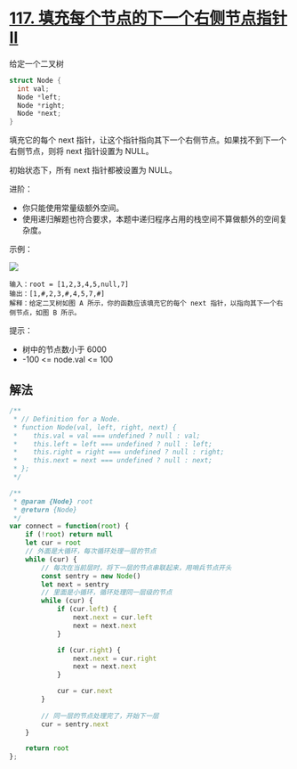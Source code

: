 # [117. 填充每个节点的下一个右侧节点指针 II](https://leetcode-cn.com/problems/populating-next-right-pointers-in-each-node-ii/)
给定一个二叉树
```c
struct Node {
  int val;
  Node *left;
  Node *right;
  Node *next;
}
```
填充它的每个 next 指针，让这个指针指向其下一个右侧节点。如果找不到下一个右侧节点，则将 next 指针设置为 NULL。

初始状态下，所有 next 指针都被设置为 NULL。

 

进阶：

* 你只能使用常量级额外空间。
* 使用递归解题也符合要求，本题中递归程序占用的栈空间不算做额外的空间复杂度。
 

示例：

![](https://assets.leetcode-cn.com/aliyun-lc-upload/uploads/2019/02/15/117_sample.png)

```
输入：root = [1,2,3,4,5,null,7]
输出：[1,#,2,3,#,4,5,7,#]
解释：给定二叉树如图 A 所示，你的函数应该填充它的每个 next 指针，以指向其下一个右侧节点，如图 B 所示。
```

提示：

* 树中的节点数小于 6000
* -100 <= node.val <= 100
## 解法
```js
/**
 * // Definition for a Node.
 * function Node(val, left, right, next) {
 *    this.val = val === undefined ? null : val;
 *    this.left = left === undefined ? null : left;
 *    this.right = right === undefined ? null : right;
 *    this.next = next === undefined ? null : next;
 * };
 */

/**
 * @param {Node} root
 * @return {Node}
 */
var connect = function(root) {
    if (!root) return null
    let cur = root
    // 外面是大循环，每次循环处理一层的节点
    while (cur) {
        // 每次在当前层时，将下一层的节点串联起来，用哨兵节点开头
        const sentry = new Node()
        let next = sentry
        // 里面是小循环，循环处理同一层级的节点
        while (cur) {
            if (cur.left) {
                next.next = cur.left
                next = next.next
            }

            if (cur.right) {
                next.next = cur.right
                next = next.next
            }

            cur = cur.next
        }
        
        // 同一层的节点处理完了，开始下一层
        cur = sentry.next
    }

    return root
};
```
